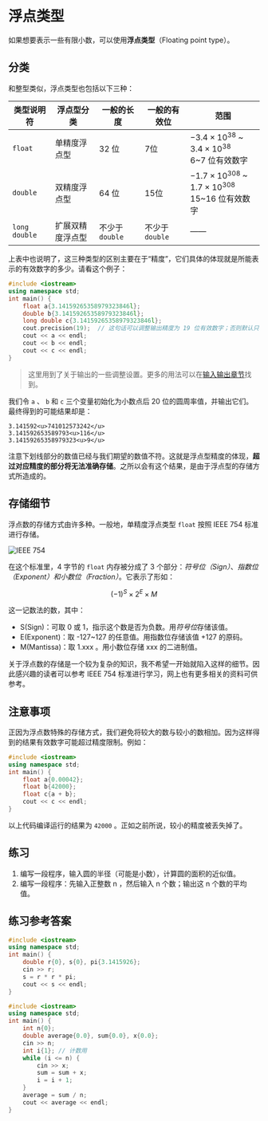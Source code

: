 # 浮点类型

如果想要表示一些有限小数，可以使用**浮点类型**（Floating point type）。

## 分类

和整型类似，浮点类型也包括以下三种：

| 类型说明符    | 浮点型分类       | 一般的长度      | 一般的有效位    | 范围                                                               |
| ------------- | ---------------- | --------------- | --------------- | ------------------------------------------------------------------ |
| `float`       | 单精度浮点型     | 32 位           | 7位             | $-3.4\times 10^{38}$ ~ $3.4\times 10^{38}$ <br> 6~7 位有效数字     |
| `double`      | 双精度浮点型     | 64 位           | 15位            | $-1.7\times 10^{308}$ ~ $1.7\times 10^{308}$ <br> 15~16 位有效数字 |
| `long double` | 扩展双精度浮点型 | 不少于 `double` | 不少于 `double` | ——                                                                 |

上表中也说明了，这三种类型的区别主要在于“精度”，它们具体的体现就是所能表示的有效数字的多少。请看这个例子：
```CPP
#include <iostream>
using namespace std;
int main() {
    float a{3.14159265358979323846l};
    double b{3.14159265358979323846l};
    long double c{3.14159265358979323846l};
    cout.precision(19);  // 这句话可以调整输出精度为 19 位有效数字；否则默认只输出 6 位
    cout << a << endl;
    cout << b << endl;
    cout << c << endl;
}
```
> 这里用到了关于输出的一些调整设置。更多的用法可以在[输入输出章节](/ch04/io/output.md)找到。

我们令 `a` 、 `b` 和 `c` 三个变量初始化为小数点后 20 位的圆周率值，并输出它们。最终得到的可能结果却是：

```io
3.141592<u>741012573242</u>
3.141592653589793<u>116</u>
3.14159265358979323<u>9</u>
```

注意下划线部分的数值已经与我们期望的数值不符。这就是浮点型精度的体现，**超过对应精度的部分将无法准确存储**。之所以会有这个结果，是由于浮点型的存储方式所造成的。

## 存储细节

浮点数的存储方式由许多种。一般地，单精度浮点类型 `float` 按照 IEEE 754 标准进行存储。

![IEEE 754](https://s1.ax1x.com/2020/07/06/UCR8yj.png)

在这个标准里，4 字节的 `float` 内存被分成了 3 个部分：*符号位（Sign）*、*指数位（Exponent）*和*小数位（Fraction）*。它表示了形如：

$$(-1)^S\times 2^E\times M$$

这一记数法的数，其中：

- S(Sign)：可取 0 或 1，指示这个数是否为负数。用*符号位*存储该值。
- E(Exponent)：取 -127~127 的任意值。用指数位存储该值 $+127$ 的原码。
- M(Mantissa)：取 1.xxx 。用小数位存储 xxx 的二进制值。

关于浮点数的存储是一个较为复杂的知识，我不希望一开始就陷入这样的细节。因此感兴趣的读者可以参考 IEEE 754 标准进行学习，网上也有更多相关的资料可供参考。

## 注意事项

正因为浮点数特殊的存储方式，我们避免将较大的数与较小的数相加。因为这样得到的结果有效数字可能超过精度限制。例如：
```CPP
#include <iostream>
using namespace std;
int main() {
    float a{0.00042};
    float b{42000};
    float c{a + b};
    cout << c << endl;
}
```
以上代码编译运行的结果为 `42000` 。正如之前所说，较小的精度被丢失掉了。

## 练习

1. 编写一段程序，输入圆的半径（可能是小数），计算圆的面积的近似值。
1. 编写一段程序：先输入正整数 n ，然后输入 n 个数；输出这 n 个数的平均值。

## 练习参考答案

```CPP
#include <iostream>
using namespace std;
int main() {
    double r{0}, s{0}, pi{3.1415926};
    cin >> r;
    s = r * r * pi;
    cout << s << endl;
}    
```
```CPP
#include <iostream>
using namespace std;
int main() {
    int n{0};
    double average{0.0}, sum{0.0}, x{0.0};
    cin >> n;
    int i{1}; // 计数用
    while (i <= n) {
        cin >> x;
        sum = sum + x;
        i = i + 1;
    }
    average = sum / n;
    cout << average << endl;
}
```

